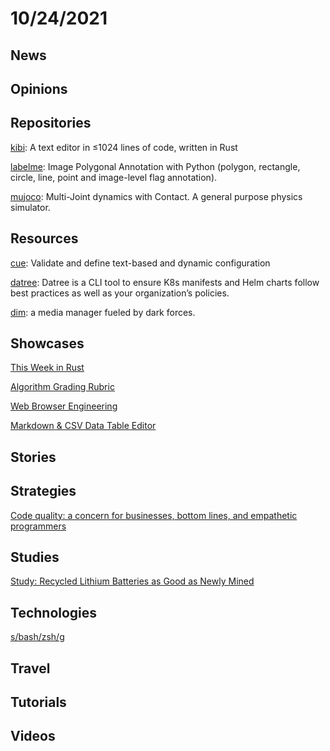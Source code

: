 # 10/24/2021

## News

## Opinions

## Repositories
[kibi](https://github.com/ilai-deutel/kibi): A text editor in ≤1024 lines of code, written in Rust

[labelme](https://github.com/wkentaro/labelme): Image Polygonal Annotation with Python (polygon, rectangle, circle, line, point and image-level flag annotation).

[mujoco](https://github.com/deepmind/mujoco): Multi-Joint dynamics with Contact. A general purpose physics simulator.

## Resources
[cue](https://github.com/cue-lang/cue): Validate and define text-based and dynamic configuration

[datree](https://github.com/datreeio/datree): Datree is a CLI tool to ensure K8s manifests and Helm charts follow best practices as well as your organization’s policies.

[dim](https://github.com/Dusk-Labs/dim): a media manager fueled by dark forces.

## Showcases
[This Week in Rust](https://this-week-in-rust.org/)

[Algorithm Grading Rubric](https://docs.google.com/spreadsheets/d/1gy9cmPwNhZvola7kqnfY3DElk7PYrz2ARpaCODTp8Go/edit#gid=0)

[Web Browser Engineering](https://browser.engineering/)

[Markdown & CSV Data Table Editor](https://eviltester.github.io/grid-table-editor/)

## Stories


## Strategies
[Code quality: a concern for businesses, bottom lines, and empathetic programmers](https://stackoverflow.blog/2021/10/18/code-quality-a-concern-for-businesses-bottom-lines-and-empathetic-programmers/)

## Studies
[Study: Recycled Lithium Batteries as Good as Newly Mined](https://spectrum.ieee.org/recycled-batteries-good-as-newly-mined)

## Technologies
[s/bash/zsh/g](https://www.arp242.net/why-zsh.html)

## Travel

## Tutorials

## Videos
